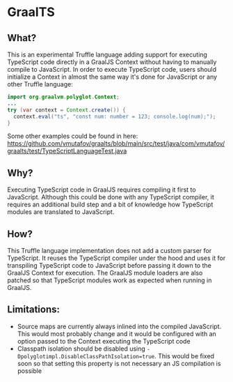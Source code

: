 # GraalTS

## What?
This is an experimental Truffle language adding support for executing TypeScript code directly in a GraalJS Context without having to manually compile to JavaScript. In order to execute TypeScript code, users should initialize a Context in almost the same way it's done for JavaScript or any other Truffle language:
```Java
import org.graalvm.polyglot.Context;
...
try (var context = Context.create()) {
  context.eval("ts", "const num: number = 123; console.log(num);");
}
```

Some other examples could be found in here: https://github.com/vmutafov/graalts/blob/main/src/test/java/com/vmutafov/graalts/test/TypeScriptLanguageTest.java

## Why?
Executing TypeScript code in GraalJS requires compiling it first to JavaScript. Although this could be done with any TypeScript compiler, it requires an additional build step and a bit of knowledge how TypeScript modules are translated to JavaScript.

## How?
This Truffle language implementation does not add a custom parser for TypeScript. It reuses the TypeScript compiler under the hood and uses it for transpiling TypeScript code to JavaScript before passing it down to the GraalJS Context for execution. The GraalJS module loaders are also patched so that TypeScript modules work as expected when running in GraalJS.

## Limitations:
- Source maps are currently always inlined into the compiled JavaScript. This would most probably change and it would be configured with an option passed to the Context executing the TypeScript code
- Classpath isolation should be disabled using `-Dpolyglotimpl.DisableClassPathIsolation=true`. This would be fixed soon so that setting this property is not necessary an JS compilation is possible

